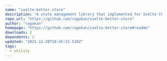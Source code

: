 ```yaml
---
name: "svelte-better-store"
description: "A state management library that implemented for Svelte that is very similar to @svelte/store"
repo_url: "https://github.com/ragokan/svelte-better-store"
author: "ragokan"
homepage: "https://github.com/ragokan/svelte-better-store#readme"
downloads: 2
dependents: 1
updated: "2021-12-28T18:45:31.538Z"
tags: 
  - utility
---
```

